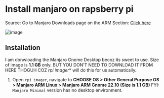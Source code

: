 # Install manjaro on rapsberry pi

Source: Go to Manjaro Downloads page on the ARM Section: [Click here](https://manjaro.org/download/)

![image](https://user-images.githubusercontent.com/31458531/205431670-0d164adc-8f69-4ec4-938e-05923fbc7767.png)

## Installation

I am donwloading the Manjaro Gnome Desktop becoz its sweet to use. Size of image is **1.1 GB** only. BUT YOU DON'T NEED TO DOWNLOAD IT FROM HERE THOGUH COZ *rpi imager** will do this for us automatically.

1. Open `rpi imager`, navigate to **CHOOSE OS > Other General Purpose OS > Manjaro ARM Linux > Manjaro ARM Gnome 22.10 (Size is 1.1 GB)** FYI: `Manjaro Minimal` version has no desktop environment.
